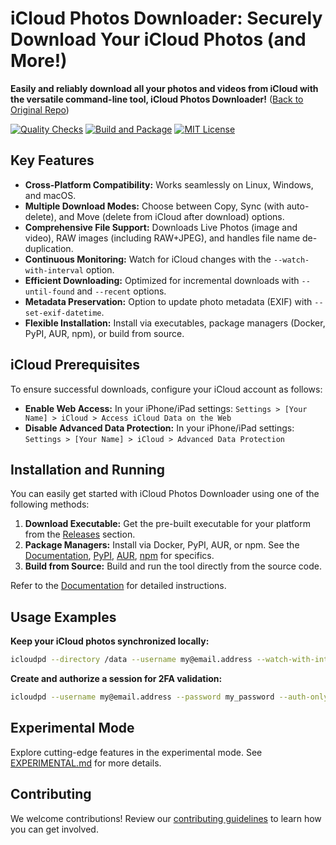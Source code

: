 # iCloud Photos Downloader: Securely Download Your iCloud Photos (and More!)

**Easily and reliably download all your photos and videos from iCloud with the versatile command-line tool, iCloud Photos Downloader!** ([Back to Original Repo](https://github.com/icloud-photos-downloader/icloud_photos_downloader))

[![Quality Checks](https://github.com/icloud-photos-downloader/icloud_photos_downloader/workflows/Quality%20Checks/badge.svg)](https://github.com/icloud-photos-downloader/icloud_photos_downloader/actions/workflows/quality-checks.yml)
[![Build and Package](https://github.com/icloud-photos-downloader/icloud_photos_downloader/workflows/Produce%20Artifacts/badge.svg)](https://github.com/icloud-photos-downloader/icloud_photos_downloader/actions/workflows/produce-artifacts.yml)
[![MIT License](https://img.shields.io/badge/license-MIT-blue.svg)](LICENSE)

## Key Features

*   **Cross-Platform Compatibility:** Works seamlessly on Linux, Windows, and macOS.
*   **Multiple Download Modes:** Choose between Copy, Sync (with auto-delete), and Move (delete from iCloud after download) options.
*   **Comprehensive File Support:** Downloads Live Photos (image and video), RAW images (including RAW+JPEG), and handles file name de-duplication.
*   **Continuous Monitoring:** Watch for iCloud changes with the `--watch-with-interval` option.
*   **Efficient Downloading:** Optimized for incremental downloads with `--until-found` and `--recent` options.
*   **Metadata Preservation:** Option to update photo metadata (EXIF) with `--set-exif-datetime`.
*   **Flexible Installation:** Install via executables, package managers (Docker, PyPI, AUR, npm), or build from source.

## iCloud Prerequisites

To ensure successful downloads, configure your iCloud account as follows:

*   **Enable Web Access:** In your iPhone/iPad settings: `Settings > [Your Name] > iCloud > Access iCloud Data on the Web`
*   **Disable Advanced Data Protection:** In your iPhone/iPad settings: `Settings > [Your Name] > iCloud > Advanced Data Protection`

## Installation and Running

You can easily get started with iCloud Photos Downloader using one of the following methods:

1.  **Download Executable:** Get the pre-built executable for your platform from the [Releases](https://github.com/icloud-photos-downloader/icloud_photos_downloader/releases/tag/v1.28.1) section.
2.  **Package Managers:** Install via Docker, PyPI, AUR, or npm.  See the [Documentation](https://icloud-photos-downloader.github.io/icloud_photos_downloader/install.html#docker), [PyPI](https://icloud-photos-downloader.github.io/icloud_photos_downloader/install.html#pypi), [AUR](https://icloud-photos-downloader.github.io/icloud_photos_downloader/install.html#aur), [npm](https://icloud-photos-downloader.github.io/icloud_photos_downloader/install.html#npm) for specifics.
3.  **Build from Source:**  Build and run the tool directly from the source code.

Refer to the [Documentation](https://icloud-photos-downloader.github.io/icloud_photos_downloader/install.html) for detailed instructions.

## Usage Examples

**Keep your iCloud photos synchronized locally:**

```bash
icloudpd --directory /data --username my@email.address --watch-with-interval 3600
```

**Create and authorize a session for 2FA validation:**

```bash
icloudpd --username my@email.address --password my_password --auth-only
```

## Experimental Mode

Explore cutting-edge features in the experimental mode.  See [EXPERIMENTAL.md](EXPERIMENTAL.md) for more details.

## Contributing

We welcome contributions! Review our [contributing guidelines](CONTRIBUTING.md) to learn how you can get involved.